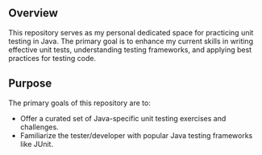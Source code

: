 ## Overview

This repository serves as my personal dedicated space for practicing unit testing in Java. The primary goal is to enhance my current skills in writing effective unit tests, understanding testing frameworks, and applying best practices for testing code.

## Purpose

The primary goals of this repository are to:

- Offer a curated set of Java-specific unit testing exercises and challenges.
- Familiarize the tester/developer with popular Java testing frameworks like JUnit.
